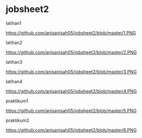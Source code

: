 # jobsheet2
latihan1

https://github.com/anisanisah05/jobsheet2/blob/master/1.PNG

latihan2

https://github.com/anisanisah05/jobsheet2/blob/master/2.PNG

latihan3

https://github.com/anisanisah05/jobsheet2/blob/master/3.PNG

latihan4

https://github.com/anisanisah05/jobsheet2/blob/master/4.PNG

praktikum1

https://github.com/anisanisah05/jobsheet2/blob/master/5.PNG

praktikum2

https://github.com/anisanisah05/jobsheet2/blob/master/6.PNG
